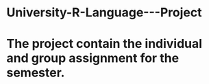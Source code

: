 # University-R-Language---Project
# The project contain the individual and group assignment for the semester. 
